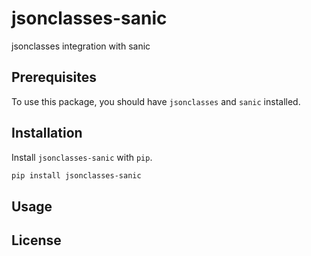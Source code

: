 # jsonclasses-sanic
jsonclasses integration with sanic

## Prerequisites

To use this package, you should have `jsonclasses` and `sanic` installed.

## Installation

Install `jsonclasses-sanic` with `pip`.

```sh
pip install jsonclasses-sanic
```

## Usage



## License
